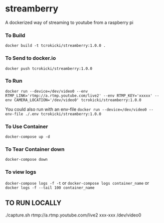 # streamberry
A dockerized way of streaming to youtube from a raspberry pi

### To Build
`docker build -t tcrokicki/streamberry:1.0.0 .`

### To Send to docker.io
`docker push tcrokicki/streamberry:1.0.0`

### To Run
`docker run --device=/dev/video0 --env RTMP_LINK='rtmp://a.rtmp.youtube.com/live2' --env RTMP_KEY='xxxxx' --env CAMERA_LOCATION='/dev/video0' tcrokicki/streamberry:1.0.0`

You could also run with an env-file
`docker run --device=/dev/video0 --env-file ./.env tcrokicki/streamberry:1.0.0`


### To Use Container
`docker-compose up -d`

### To Tear Container down
`docker-compose down`

### To view logs
`docker-compose logs -f -t`
or
`docker-compose logs container_name`
or
`docker logs -f --tail 100 container_name`

## TO RUN LOCALLY
./capture.sh rtmp://a.rtmp.youtube.com/live2 xxx-xxx /dev/video0